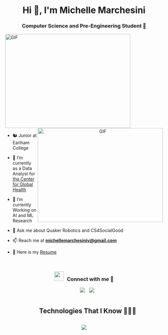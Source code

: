 <h1 align="center">Hi 👋, I'm Michelle Marchesini</a></h1>
<h3 align="center"> Computer Science and Pre-Engineering Student 🔭 </h3>

<a target="_blank">
  <img src="https://media.giphy.com/media/JrkLdkC80AMuZWGXYe/giphy.gif" alt="GIF" height="300" width="400">
</a>

<a target="_blank" align="center">
  <img align="right" top="400" height="300" width="400" alt="GIF" src="https://media2.giphy.com/media/KHEjhrU9iuvGlBd7ty/giphy.gif?cid=6c09b952ek8i4564ueh8wn8c6w0m9w03y236vwlf18pts4xe&ep=v1_internal_gif_by_id&rid=giphy.gif&ct=s">
</a>


- 🐿️ Junior at Earlham College

- 🔭 I’m currently as a Data Analyst for <a href="https://earlham.edu/academics/epic/center-for-global-health/" target="blank">the Center for Global Health</a>

- 🌱 I’m currently Working on AI and ML Research

- 💬 Ask me about Quaker Robotics and CS4SocialGood

- 📫 Reach me at **michellemarchesiniv@gmail.com**


- 📄 Here is my <a href="" target="blank">Resume</a>
<br/>
<h3 align="center" > <img src="https://media.giphy.com/media/iY8CRBdQXODJSCERIr/giphy.gif" width="30" height="30" style="margin-right: 10px;">Connect with me 🤝 </h3>

<p align="center">

 <div align="center"  class="icons-social" style="margin-left: 10px;">
        <a style="margin-left: 10px;"  target="_blank" href="https://www.linkedin.com/in/mmarchesiniv/">
			<img src="https://img.icons8.com/doodle/40/000000/linkedin--v2.png"></a>
        <a style="margin-left: 10px;" target="_blank" href="https://github.com/marchmich">
		<img src="https://img.icons8.com/doodle/40/000000/github--v1.png"></a>
      </div>
<div id="user-content-toc">
  <ul align="center">
    <summary><h2 style="display: inline-block">Technologies That I Know 👩🏼‍💻 </h2></summary>
  </ul>
</div>
<!--tech stack icons-->
<p align="center">
  <a href="https://skillicons.dev">
    <img src="https://skillicons.dev/icons?i=c,cpp,discord,figma,git,html,github,html,java,js,linux,md,mysql,nextjs,nodejs,py,react,ts,vscode,latex,arduino,photoshop,wordpress,lua,notion&perline=14" />
  </a>
</p>
</p>
